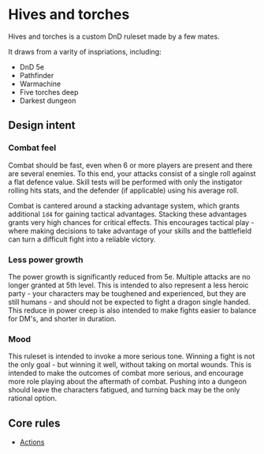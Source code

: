 # Hives and torches
Hives and torches is a custom DnD ruleset made by a few mates.

It draws from a varity of inspriations, including:
 - DnD 5e
 - Pathfinder
 - Warmachine
 - Five torches deep
 - Darkest dungeon

## Design intent

### Combat feel
Combat should be fast, even when 6 or more players are present and there are several enemies. To this end, your attacks consist of a single roll against a flat defence value. Skill tests will be performed with only the instigator rolling hits stats, and the defender (if applicable) using his average roll.

Combat is cantered around a stacking advantage system, which grants additional `1d4` for gaining tactical advantages. Stacking these advantages grants very high chances for critical effects. This encourages tactical play - where making decisions to take advantage of your skills and the battlefield can turn a difficult fight into a reliable victory.

### Less power growth
The power growth is significantly reduced from 5e. Multiple attacks are no longer granted at 5th level. This is intended to also represent a less heroic party - your characters may be toughened and experienced, but they are still humans - and should not be expected to fight a dragon single handed. This reduce in power creep is also intended to make fights easier to balance for DM's, and shorter in duration.

### Mood
This ruleset is intended to invoke a more serious tone. Winning a fight is not the only goal - but winning it well, without taking on mortal wounds.
This is intended to make the outcomes of combat more serious, and encourage more role playing about the aftermath of combat. Pushing into a dungeon should leave the characters fatigued, and turning back may be the only rational option.

## Core rules

 - [Actions](systems/Actions)